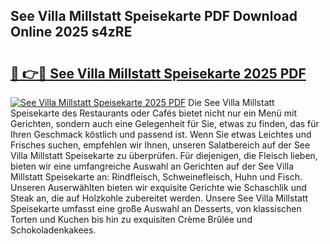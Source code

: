 ## See Villa Millstatt Speisekarte PDF Download Online 2025 s4zRE

# <h2><a href="http://gc65b33.nevu.top/?p=See+Villa+Millstatt+Speisekarte">🔗 👉🔴 See Villa Millstatt Speisekarte 2025 PDF</a></h2>

[![See Villa Millstatt Speisekarte 2025 PDF](https://i.imgur.com/dBaPXMq.png)](http://gc65b33.nevu.top/?p=See+Villa+Millstatt+Speisekarte)
Die See Villa Millstatt Speisekarte des Restaurants oder Cafés bietet nicht nur ein Menü mit Gerichten, sondern auch eine Gelegenheit für Sie, etwas zu finden, das für Ihren Geschmack köstlich und passend ist. Wenn Sie etwas Leichtes und Frisches suchen, empfehlen wir Ihnen, unseren Salatbereich auf der See Villa Millstatt Speisekarte zu überprüfen. Für diejenigen, die Fleisch lieben, bieten wir eine umfangreiche Auswahl an Gerichten auf der See Villa Millstatt Speisekarte an: Rindfleisch, Schweinefleisch, Huhn und Fisch. Unseren Auserwählten bieten wir exquisite Gerichte wie Schaschlik und Steak an, die auf Holzkohle zubereitet werden. Unsere See Villa Millstatt Speisekarte umfasst eine große Auswahl an Desserts, von klassischen Torten und Kuchen bis hin zu exquisiten Crème Brûlée und Schokoladenkakees.
